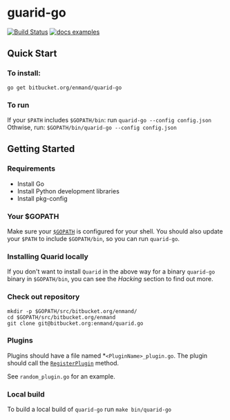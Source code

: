 # guarid-go

[![Build Status](https://drone.io/github.com/enmand/quarid-go/status.png)](https://drone.io/github.com/enmand/quarid-go/latest)
[![docs examples](https://sourcegraph.com/api/repos/github.com/enmand/quarid-go/.badges/docs-examples.svg)](https://sourcegraph.com/github.com/enmand/quarid-go)

## Quick Start  ##
### To install: ###

    go get bitbucket.org/enmand/quarid-go

### To run ###
If your `$PATH` includes `$GOPATH/bin`: run `quarid-go --config config.json`
Othwise, run: `$GOPATH/bin/quarid-go --config config.json`

## Getting Started
### Requirements

- Install Go
- Install Python development libraries
- Install pkg-config

### Your $GOPATH

Make sure your [`$GOPATH`](https://golang.org/doc/code.html#GOPATH) is
configured for your shell. You should also update your `$PATH` to include
`$GOPATH/bin`, so you can run `quarid-go`.

### Installing Quarid locally

If you don't want to install `Quarid` in the above way for a binary `quarid-go`
binary in `$GOPATH/bin`, you can see the *Hacking* section to find out more.

### Check out repository

	mkdir -p $GOPATH/src/bitbucket.org/enmand/
	cd $GOPATH/src/bitbucket.org/enmand
	git clone git@bitbucket.org:enmand/quarid.go

### Plugins

Plugins should have a file named *`<PluginName>_plugin.go`. The plugin should
call the [`RegisterPlugin`](https://gowalker.org/bitbucket.org/enmand/quarid-go#RegisterPlugin)
method.

See `random_plugin.go` for an example.

### Local build

To build a local build of `quarid-go` run `make bin/quarid-go`
